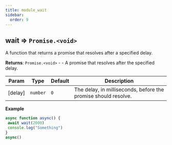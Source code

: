 ```yaml
---
title: module_wait
sidebar:
  order: 9
---
```




## wait ⇒ <code>Promise.&lt;void&gt;</code>
A function that returns a promise that resolves after a specified delay.

**Returns**: <code>Promise.&lt;void&gt;</code> - - A promise that resolves after the specified delay.  

| Param | Type | Default | Description |
| --- | --- | --- | --- |
| [delay] | <code>number</code> | <code>0</code> | The delay, in milliseconds, before the promise should resolve. |

**Example**  
```js
async function async() { await wait(2000) console.log("Something")}async()
```
